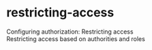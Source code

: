 # restricting-access
Configuring authorization: Restricting access\
Restricting access based on authorities and roles
